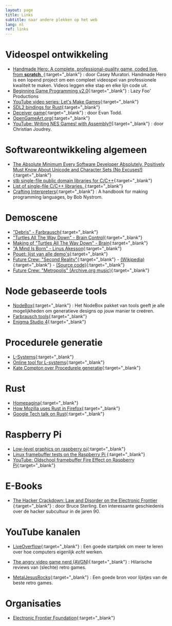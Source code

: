 ```yaml
---
layout: page
title: Links
subtitle: naar andere plekken op het web
lang: nl
ref: links
---
```


# Videospel ontwikkeling
- [Handmade Hero: A complete, professional-quality game, coded live, from __scratch__. ](https://hero.handmade.network/episodes){:target="_blank"}
: door Casey Muratori. Handmade Hero is een lopend project om een compleet videospel van professionele kwaliteit te maken. Videos leggen elke stap en elke lijn code uit.
- [Beginning Game Programming v2.0](http://lazyfoo.net/tutorials/SDL/index.php){:target="_blank"}
: Lazy Foo' Productions
- [YouTube video series: Let's Make Games](https://www.youtube.com/user/creaper/videos){:target="_blank"}
- [SDL2 bindings for Rust](https://github.com/Rust-SDL2/rust-sdl2){:target="_blank"}
- [Deceiver game](http://deceivergame.com/){:target="_blank"}
: door Evan Todd.
- [OpenGameArt.org](https://opengameart.org/){:target="_blank"}
- [YouTube: Writing NES Games! with Assembly!!](https://www.youtube.com/watch?v=IbS7uEsHV_A){:target="_blank"}
: door Christian Joudrey.

# Softwareontwikkeling algemeen
- [The Absolute Minimum Every Software Developer Absolutely, Positively Must Know About Unicode and Character Sets (No Excuses!)](https://www.joelonsoftware.com/2003/10/08/the-absolute-minimum-every-software-developer-absolutely-positively-must-know-about-unicode-and-character-sets-no-excuses/){:target="_blank"}
- [stb single-file public domain libraries for C/C++](https://github.com/nothings/stb){:target="_blank"}
- [List of single-file C/C++ libraries. ](https://github.com/nothings/single_file_libs){:target="_blank"}
- [Crafting Interpreters](http://craftinginterpreters.com/){:target="_blank"}
: A handbook for making programming languages, by Bob Nystrom.

# Demoscene
- ["Debris" - Farbrausch](http://www.pouet.net/prod.php?which=30244){:target="_blank"}
- ["Turtles All The Way Down" - Brain Control](http://www.pouet.net/prod.php?which=61204){:target="_blank"}
- [Making of "Turtles All The Way Down" - Brain](https://geidav.wordpress.com/2013/04/14/making-of-turtles-all-the-way-down/){:target="_blank"}
- ["A Mind Is Born" - Linus Akesson](https://linusakesson.net/scene/a-mind-is-born/){:target="_blank"}
- [Pouet: lijst van alle demo's](http://www.pouet.net/prodlist.php?order=views){:target="_blank"}
- [Future Crew: "Second Reality"](https://www.youtube.com/watch?v=rFv7mHTf0nA&t=568s){:target="_blank"} - [(Wikipedia)](https://en.wikipedia.org/wiki/Second_Reality){:target="_blank"} - [(Source code)](https://github.com/mtuomi/SecondReality){:target="_blank"}
- [Future Crew: "Metropolis" (Archive.org music)](https://archive.org/details/futurecrew-metropolis){:target="_blank"}

# Node gebaseerde tools
- [NodeBox](https://www.nodebox.net/){:target="_blank"}
: Het NodeBox pakket van tools geeft je alle mogelijkheden om generatieve designs op jouw manier te creëren.
- [Farbrausch tools](https://github.com/farbrausch/fr_public){:target="_blank"}
- [Enigma Studio 4](https://github.com/enigmastudio/Enigma-Studio-4){:target="_blank"}

# Procedurele generatie
- [L-Systems](https://nl.wikipedia.org/wiki/L-system){:target="_blank"}
- [Online tool for L-systems](http://www.kevs3d.co.uk/dev/lsystems/){:target="_blank"}
- [Kate Compton over Procedurele generatie](https://www.youtube.com/watch?v=WumyfLEa6bU){:target="_blank"}

# Rust
- [Homepagina](https://www.rust-lang.org/en-US/){:target="_blank"}
- [How Mozilla uses Rust in Firefox](https://blog.rust-lang.org/2017/11/14/Fearless-Concurrency-In-Firefox-Quantum.html){:target="_blank"}
- [Google Tech talk on Rust](https://www.youtube.com/watch?v=d1uraoHM8Gg
){:target="_blank"}

# Raspberry Pi
- [Low-level graphics on raspberry pi](https://raspberrycompote.blogspot.be/2012/12/low-level-graphics-on-raspberry-pi-part_9509.html){:target="_blank"}
- [Linux framebuffer tests on the Raspberry Pi ](https://github.com/drmad/rpi-framebuffer){:target="_blank"}
- [YouTube: Oldschool framebuffer Fire Effect on Raspberry Pi](https://www.youtube.com/watch?v=O2NAr2LjTTM){:target="_blank"}

# E-Books
- [The Hacker Crackdown: Law and Disorder on the Electronic Frontier ](http://www.mit.edu/hacker/hacker.html){:target="_blank"}
: door Bruce Sterling. Een interessante geschiedenis over de hacker subcultuur in
de jaren 90.

# YouTube kanalen
- [LiveOverflow](https://www.youtube.com/LiveOverflowCTF){:target="_blank"}
: Een goede startplek om meer te leren over hoe computers eigenlijk _echt_ werken.

- [The angry video game nerd (AVGN)](https://www.youtube.com/watch?v=ut3n8-9JM5o){:target="_blank"}
: Hilarische reviews van (slechte) retro games.

- [MetalJesusRocks](https://www.youtube.com/user/MetalJesusRocks){:target="_blank"}
: Een goede bron voor lijstjes van de beste retro games.

# Organisaties
- [Electronic Frontier Foundation](https://www.eff.org/){:target="_blank"}
